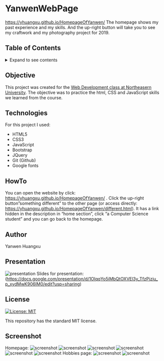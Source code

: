 # YanwenWebPage

https://yhuangxu.github.io/HomepageOfYanwen/
The homepage shows my past experience and my skills. And the up-right button will take you to see my craftwork and my photography project for 2019.

## Table of Contents
<details><summary>Expand to see contents</summary>
<p>

* **[Objective](#objective)**<br />
* **[Technologies](#technologies)**<br />
* **[HowTo](#HowTo)**<br />
* **[Author](#author)**<br />
* **[Screenshot](#screenshot)**<br />
* **[Presentation](#presentation)**<br />
* **[License](#license)**<br />

</p>
</details>

## Objective
This project was created for the [Web Development class at Northeasern University](http://johnguerra.co/classes/webDevelopment_spring_2019/). The objective was to practice the html, CSS and JavaScript skills we learned from the course.

## Technologies
For this project I used: 
* HTML5
* CSS3
* JavaScript
* Bootstrap
* JQuery
* Git (Github)
* Google fonts

## HowTo
You can open the website by click: https://yhuangxu.github.io/HomepageOfYanwen/ . Click the up-right button”something different” to the other page (or access directly: https://yhuangxu.github.io/HomepageOfYanwen/different.html). It has a link hidden in the description in “home section”, click “a Computer Science student” and you can go back to the homepage.

## Author
Yanwen Huangxu

## Presentation
![presentation](https://youtu.be/NDfYkA6cyTE) 
Slides for presentation: (https://docs.google.com/presentation/d/1OlqqYo5iMbQtOXVEl3y_TfzPjziu_p_xydMwK906IM0/edit?usp=sharing)

## License
[![License: MIT](https://img.shields.io/badge/License-MIT-yellow.svg)](https://opensource.org/licenses/MIT)

This repository has the standard MIT license. 


## Screenshot
Homepage:
![screenshot](https://farm8.staticflickr.com/7823/31995628287_d759970cdb_k.jpg)
![screenshot](https://farm8.staticflickr.com/7803/46936584581_876c4e1e6e_k.jpg)
![screenshot](https://farm8.staticflickr.com/7867/46022662375_9d2511c4da_k.jpg)
![screenshot](https://farm8.staticflickr.com/7857/33061180348_8d8baeb422_k.jpg)
![screenshot](https://farm8.staticflickr.com/7825/33061179338_c6539611c2_k.jpg)
![screenshot](https://farm8.staticflickr.com/7875/46022663935_bcd928cabb_k.jpg)
Hobbies page:
![screenshot](https://farm5.staticflickr.com/4830/33061177688_d0504a1760_k.jpg)
![screenshot](https://farm8.staticflickr.com/7890/33061175908_5a36fe031c_k.jpg)
